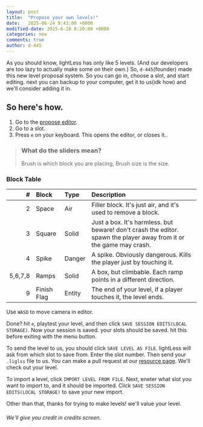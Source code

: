 ```yaml
---
layout: post
title:  "Propose your own levels!"
date:   2025-06-24 9:43:00 +0000
modified-date: 2025-6-28 8:20:00 +0000
categories: new
comments: true
author: d-445
---
```


As you should know, lightLess has only like 5 levels. (And our developers are too lazy to actually make some on their own.) So, `d-445`(founder) made this new level proposal system. So you can go in, choose a slot, and start editing. next you can backup to your computer, get it to us(idk how) and we'll consider adding it in.

## So here's how.

1. Go to the [propose editor](https://lightless-dev.github.io/Propose).
2. Go to a slot.
3. Press `e` on your keyboard. This opens the editor, or closes it..
> ### What do the sliders mean?
> Brush is which block you are placing, Brush size is the size.

### Block Table

|#|Block|Type|Description|
|---:|:---|:---|:---|
|2|Space|Air|Filler block. It's just air, and it's used to remove a block.|
|3|Square|Solid|Just a box. It's harmless. but beware! don't crash the editor. spawn the player away from it or the game may crash.|
|4|Spike|Danger|A spike. Obviously dangerous. Kills the player just by touching it.|
|5,6,7,8|Ramps|Solid|A box, but climbable. Each ramp points in a different direction.|
|9|Finish Flag|Entity|The end of your level, if a player touches it, the level ends.| 


Use `WASD` to move camera in editor.

Done? hit `e`, playtest your level, and then click `SAVE SESSION EDITS(LOCAL STORAGE)`. Now your session is saved. your slots should be saved. hit this before exiting with the menu button. 

To send the level to us, you should click `SAVE LEVEL AS FILE`. lightLess will ask from which slot to save from. Enter the slot number. Then send your `.liglss` file to us. You can make a pull request at our [resource page](https://github.com/lightless-dev/resource). We'll check out your level.

To import a level, click `IMPORT LEVEL FROM FILE`. Next, eneter what slot you want to import to, and it should be imported. Click `SAVE SESSION EDITS(LOCAL STORAGE)` to save your new import.

Other than that, thanks for trying to make levels! we'll value your level.

###### We'll give you credit in credits screen.
